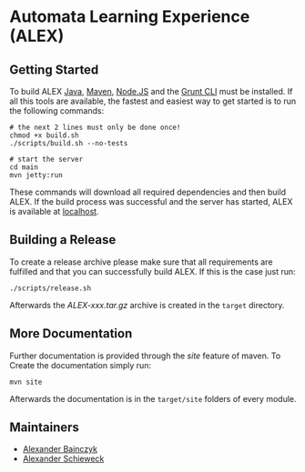 Automata Learning Experience (ALEX)
===================================

Getting Started
---------------
To build ALEX [Java][], [Maven][], [Node.JS][nodejs] and the [Grunt CLI][grunt] must be installed.
If all this tools are available, the fastest and easiest way to get started is to run the following commands:

    # the next 2 lines must only be done once!
    chmod +x build.sh
    ./scripts/build.sh --no-tests

    # start the server
    cd main
    mvn jetty:run

These commands will download all required dependencies and then build ALEX.
If the build process was successful and the server has started, ALEX is available
at [localhost](http://localhost:8080/).


Building a Release
------------------
To create a release archive please make sure that all requirements are fulfilled and that you can successfully build
ALEX. If this is the case just run:

    ./scripts/release.sh

Afterwards the *ALEX-xxx.tar.gz* archive is created in the `target` directory.


More Documentation
------------------
Further documentation is provided through the *site* feature of maven.
To Create the documentation simply run:

    mvn site

Afterwards the documentation is in the `target/site` folders of every module.


Maintainers
-----------

* [Alexander Bainczyk](mailto:alexander.bainczyk@tu-dortmund.de)
* [Alexander Schieweck](mailto:alexander.schieweck@tu-dortmund.de)


[java]:   https://java.com
[maven]:  https://maven.apache.org
[nodejs]: https://nodejs.org
[grunt]:  http://gruntjs.com
